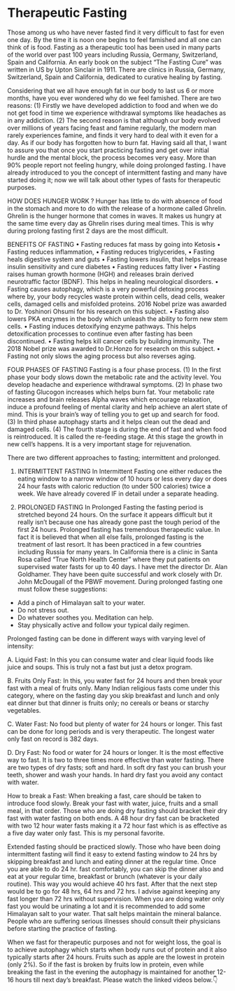 # Therapeutic Fasting

Those among us who have never fasted find it very difficult to fast for even one day. By the time it is noon one begins to feel famished and all one can think of is food. Fasting as a therapeutic tool has been used in many parts of the world over past 100 years including Russia, Germany, Switzerland, Spain and California. An early book on the subject “The Fasting Cure” was written in US by Upton Sinclair in 1911. There are clinics  in Russia, Germany, Switzerland, Spain and California, dedicated to curative healing by fasting. 

Considering that we all have enough fat in our body to last us 6 or more months, have you ever wondered why do we feel famished. There are two reasons:
(1) Firstly we have developed addiction to food  and when we do not get food in time we experience withdrawal symptoms like headaches as in any addiction. 
(2) The second reason is that although our body evolved over millions of years facing feast and famine regularly, the modern man rarely experiences famine,  and finds it very hard to deal with it even for a day. As if our body has forgotten how to burn fat.
Having said all that, I want to assure you that once you start practicing fasting and get over initial hurdle and the mental block, the process becomes very easy. More than 90% people report not feeling hungry, while doing prolonged fasting. I have already introduced to you the concept of intermittent fasting and many have started doing it; now we will talk about other types of fasts for therapeutic purposes. 

HOW DOES HUNGER WORK ?
Hunger has little to do with absence of food in the stomach and more to do with the release of a hormone called Ghrelin. 
Ghrelin is the hunger hormone that comes in waves. It makes us hungry at the same time every day as Ghrelin rises during meal times. This is why during prolong fasting first 2 days are the most difficult. 

BENEFITS  OF  FASTING 
• Fasting reduces fat mass by going into Ketosis
• Fasting reduces inflammation, 
• Fasting reduces triglycerides, 
• Fasting heals digestive system and guts
• Fasting lowers insulin, that helps increase insulin sensitivity and cure diabetes 
• Fasting reduces fatty liver
• Fasting raises human growth hormone (HGH) and releases brain derived neurotraffic  factor (BDNF). This helps in healing neurological disorders. 
• Fasting causes autophagy, which is a very powerful detoxing process where by, your body recycles waste protein within cells, dead cells, weaker cells, damaged cells and misfolded proteins. 2016  Nobel prize was awarded to Dr. Yoshinori Ohsumi for his research on this subject. 
• Fasting also lowers PKA enzymes in the body which unleash the ability to form new stem cells. 
• Fasting induces detoxifying enzyme pathways. This helps detoxification processes to continue even after fasting has been discontinued. 
• Fasting helps kill cancer cells by building immunity. The 2018 Nobel prize was awarded to Dr.Honzo  for research on this subject. 
• Fasting not only slows the aging process but also reverses aging. 

FOUR PHASES OF FASTING 
Fasting is a four phase process. 
(1) In the first phase your body slows down the metabolic rate and the activity level. You develop headache and experience withdrawal symptoms. 
(2) In phase two of fasting Glucogon increases which helps burn fat. Your metabolic rate increases and brain releases Alpha waves which encourage relaxation, induce a profound feeling of mental clarity and help achieve an alert state of mind. This is your brain’s way of telling you to get up and search for food. 
(3) In third phase autophagy starts and it helps clean out the dead and damaged cells.
(4) The fourth stage is during the end of fast and when food is reintroduced. It is called the re-feeding stage. At this stage the growth in new cell’s happens. It is a very important stage for rejuvenation. 

There are two different approaches to fasting; intermittent and prolonged. 

1. INTERMITTENT FASTING
In Intermittent Fasting one either reduces the eating window to a narrow window of 10 hours or less every day or does 24 hour fasts with caloric reduction (to under 500 calories) twice a week. We have already covered IF in detail under a separate heading. 

2. PROLONGED FASTING
In Prolonged Fasting the fasting period is stretched beyond 24 hours. On the surface it appears difficult but it really isn’t because one has already gone past the tough period of the first 24 hours. Prolonged fasting has tremendous therapeutic value. In fact it is believed that when all else fails, prolonged fasting is the treatment of last resort. It has been practiced in a few countries including Russia for many years. In California there is a clinic in Santa Rosa called “True North Health Center” where they put patients on supervised water fasts for up to 40 days. I have met the director Dr. Alan Goldhamer. They have been quite successful and work closely with Dr. John McDougall of the PBWF movement. 
During prolonged fasting one must follow these suggestions:
- Add a pinch of Himalayan salt to your water.
- Do not stress out. 
- Do whatever soothes you. Meditation can help. 
- Stay physically active and follow your typical daily regimen.

Prolonged fasting can be done in different ways with varying level of intensity:

A. Liquid Fast: 
In this you can consume water and clear liquid foods like juice and soups. This is truly not a fast but just a detox program. 

B. Fruits Only Fast: 
In this, you water fast for 24 hours and then break your fast with a meal of fruits only. Many Indian religious fasts come under this category, where on the fasting day you skip breakfast and lunch and only eat dinner but that dinner is fruits only; no cereals or beans or starchy vegetables. 

C. Water Fast: 
No food but plenty of water for 24 hours or longer. This fast can be done for long periods and is very therapeutic. The longest water only fast on record is 382 days. 

D. Dry Fast: 
No food or water for 24 hours or longer. It is the most effective way to fast. It is two to three times more effective than water fasting. There are two types of dry fasts; soft and hard. In soft dry fast you can brush your teeth, shower and wash your hands. In hard dry fast you avoid any contact with water. 

How to break a Fast:
When breaking a fast, care should be taken to introduce food slowly. Break your fast with water, juice, fruits and a small meal, in that order. 
Those who are doing dry fasting should bracket their dry fast with water fasting on both ends. A 48 hour dry fast can be bracketed with two 12 hour water fasts making it a 72 hour fast which is as effective as a five day water only fast. This is my personal favorite. 

Extended fasting should be practiced slowly. Those who have been doing intermittent fasting will find it easy to extend fasting window to 24 hrs by skipping breakfast and lunch and eating dinner at the regular time. 
Once you are able to do 24 hr. fast comfortably, you can skip the dinner also and eat at your regular time, breakfast or brunch (whatever is your daily routine). This way you would achieve  40 hrs fast. After that the next step would be to go for 48 hrs, 64 hrs and 72 hrs. I advise against keeping any fast longer than 72 hrs without supervision. 
When you are doing water only fast you would be urinating a lot and it is recommended to add some Himalayan salt to your water. That salt helps maintain the mineral balance. 
People who are suffering serious illnesses should consult their physicians before starting the practice of fasting. 

When we fast for therapeutic purposes and not for weight loss, the goal is to achieve autophagy which starts when body runs out of protein and it also typically starts after 24 hours. Fruits such as apple are the lowest in protein (only 2%). So if the fast is broken by fruits low in protein, even while breaking the fast in the evening the autophagy is maintained for another 12-16 hours till next day’s breakfast. 
Please watch the linked videos below.👇